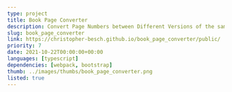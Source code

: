 ```yaml
---
type: project
title: Book Page Converter
description: Convert Page Numbers between Different Versions of the same Book.
slug: book_page_converter
link: https://christopher-besch.github.io/book_page_converter/public/
priority: 7
date: 2021-10-22T00:00:00+00:00
languages: [typescript]
dependencies: [webpack, bootstrap]
thumb: ../images/thumbs/book_page_converter.png
listed: true
---
```


